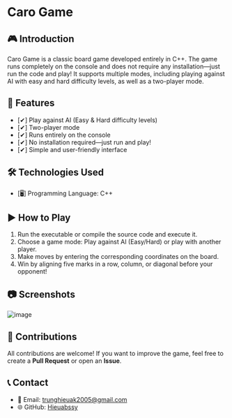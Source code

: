 # Caro Game

## 🎮 Introduction
Caro Game is a classic board game developed entirely in C++. The game runs completely on the console and does not require any installation—just run the code and play! It supports multiple modes, including playing against AI with easy and hard difficulty levels, as well as a two-player mode.

## 🚀 Features
- [✔] Play against AI (Easy & Hard difficulty levels)
- [✔] Two-player mode
- [✔] Runs entirely on the console
- [✔] No installation required—just run and play!
- [✔] Simple and user-friendly interface

## 🛠 Technologies Used
- [🖥] Programming Language: C++

## ▶️ How to Play
1. Run the executable or compile the source code and execute it.
2. Choose a game mode: Play against AI (Easy/Hard) or play with another player.
3. Make moves by entering the corresponding coordinates on the board.
4. Win by aligning five marks in a row, column, or diagonal before your opponent!

## 📷 Screenshots
![image](https://github.com/user-attachments/assets/ebefdccb-c846-46ad-842c-f88686246dd6)


## 🤝 Contributions
All contributions are welcome! If you want to improve the game, feel free to create a **Pull Request** or open an **Issue**.


## 📞 Contact
- 📧 Email: trunghieuak2005@gmail.com
- 🌐 GitHub: [Hieuabssy](https://github.com/Hieuabssy?tab=repositories)

